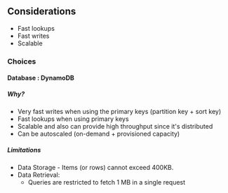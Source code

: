 ## Considerations
- Fast lookups
- Fast writes
- Scalable

### Choices
#### Database : DynamoDB
##### Why? 
- Very fast writes when using the primary keys (partition key + sort key)
- Fast lookups when using primary keys
- Scalable and also can provide high throughput since it's distributed
- Can be autoscaled (on-demand + provisioned capacity)

##### Limitations
- Data Storage - Items (or rows) cannot exceed 400KB.
- Data Retrieval: 
	- Queries are restricted to fetch 1 MB in a single request


